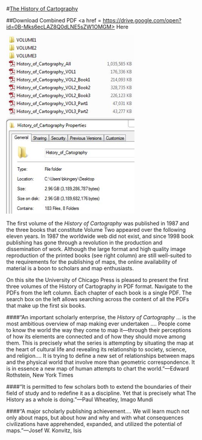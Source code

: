 #<a href = http://www.press.uchicago.edu/books/HOC/index.html>The History of Cartography</a>

##Download Combined PDF <a href = https://drive.google.com/open?id=0B-Mks6ecLAZ8Q0dLNE5sZW1OMGM> Here</a>

![Screenshot 1](https://github.com/briankingery87/WebScraping/blob/master/HistoryOfCartography/FileBreakdown.JPG)

The first volume of the <em>History of Cartography</em> was published in 1987 and the three books that constitute Volume Two appeared over the following eleven years. In 1987 the worldwide web did not exist, and since 1998 book publishing has gone through a revolution in the production and dissemination of work. Although the large format and high quality image reproduction of the printed books (see right column) are still well-suited to the requirements for the publishing of maps, the online availability of material is a boon to scholars and map enthusiasts.

On this site the University of Chicago Press is pleased to present the first three volumes of the History of Cartography in PDF format. Navigate to the PDFs from the left column. Each chapter of each book is a single PDF. The search box on the left allows searching across the content of all the PDFs that make up the first six books.

####“An important scholarly enterprise, the <em>History of Cartography</em> … is the most ambitious overview of map making ever undertaken …. People come to know the world the way they come to map it—through their perceptions of how its elements are connected and of how they should move among them. This is precisely what the series is attempting by situating the map at the heart of cultural life and revealing its relationship to society, science, and religion…. It is trying to define a new set of relationships between maps and the physical world that involve more than geometric correspondence. It is in essence a new map of human attempts to chart the world.”—Edward Rothstein, New York Times

####“It is permitted to few scholars both to extend the boundaries of their field of study and to redefine it as a discipline. Yet that is precisely what The History as a whole is doing.”—Paul Wheatley, Imago Mundi

####“A major scholarly publishing achievement.… We will learn much not only about maps, but about how and why and with what consequences civilizations have apprehended, expanded, and utilized the potential of maps.”—Josef W. Konvitz, Isis





